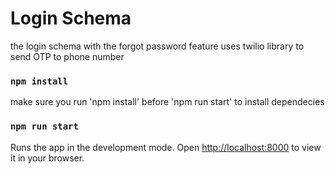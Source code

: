 # Login Schema
the login schema with the forgot password feature uses twilio library to send OTP to phone number

### `npm install`
make sure you run 'npm install' before 'npm run start' to install dependecies


### `npm run start`

Runs the app in the development mode.
Open [http://localhost:8000](http://localhost:8000) to view it in your browser.
